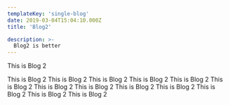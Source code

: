 ```yaml
---
templateKey: 'single-blog'
date: 2019-03-04T15:04:10.000Z
title: 'Blog2'

description: >-
  Blog2 is better
---
```


This is Blog 2

This is Blog 2
This is Blog 2
This is Blog 2
This is Blog 2
This is Blog 2
This is Blog 2
This is Blog 2
This is Blog 2
This is Blog 2
This is Blog 2
This is Blog 2
This is Blog 2
This is Blog 2
